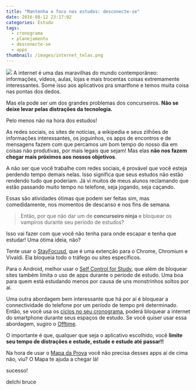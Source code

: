 ```yaml
---
title: "Mantenha o foco nos estudos: desconecte-se"
date: 2016-08-12 23:17:02
categories: Estudo
tags:
  - cronograma
  - planejamento
  - desconecte-se
  - apps
thumbnail: /images/internet_telas.png
---
```


![](/images/internet_telas.png)
A internet é uma das maravilhas do mundo contemporâneo: informações, vídeos, aulas, lojas e mais trocentas coisas extremamente interessantes. Some isso aos aplicativos pra smartfone e temos muita coisa nas pontas dos dedos.

Mas ela pode ser um dos grandes problemas dos concurseiros. **Não se deixe levar pelas distrações da tecnologia.**

Pelo menos não na hora dos estudos!

<!-- more -->

As redes sociais, os sites de notícias, a wikipedia e seus zilhões de informações interessantes, os joguinhos, os apps de encontros e de mensagens fazem com que percamos um bom tempo do nosso dia em coisas não produtivas, por mais legais que sejam! Mas elas **não nos fazem chegar mais próximos aos nossos objetivos**.

A não ser que você trabalhe com redes sociais, é provável que você esteja perdendo tempo demais nelas. Isso significa que seus estudos não estão rendendo tudo que poderiam. Já vi muitos de meus alunos reclamando que estão passando muito tempo no telefone, seja jogando, seja caçando.

Essas são atividades ótimas que podem ser feitas sim, mas comedidamente, nos momentos de descanso e nos fins de semana.

> Então, por que não dar um de **concurseiro ninja** e bloquear os vampiros durante seu período de estudos?

Isso vai fazer com que você não tenha para onde escapar e tenha que estudar! Uma ótima ideia, não?

Tente usar o [StayFocusd](https://chrome.google.com/webstore/detail/stayfocusd/laankejkbhbdhmipfmgcngdelahlfoji/related), que é uma extenção para o Chrome, Chromium e Vivaldi. Ela bloqueia todo o tráfego ou sites específicos.

Para o Android, melhor usar o [Self Control for Study](https://play.google.com/store/apps/details?id=com.specialj.selfcontrol), que além de bloquear sites também limita o uso de apps durante o período de estudo. Uma boa para quem está estudando menos por causa de uns monstrinhos soltos por aí.

Uma outra abordagem bem interessante que há por aí é bloquear a connectividade do telefone por um período de tempo pré determinado. Então, se você usa os [ciclos no seu cronograma](/2016/06/12/cronograma/index.html), poderá bloquear a internet do smartphone durante seus espaços de estudo. Se você quiser usar essa abordagem, sugiro o [Offtime](http://offtime.co).

O importante é que, qualquer que seja o aplicativo escolhido, você **limite seu tempo de distrações e estude, estude e estude até passar!!**

Na hora de usar o [Mapa da Prova](http://mapadaprova.com.br) você não precisa desses apps aí de cima não, viu? O Mapa te ajuda a chegar lá!

sucesso!

delchi bruce
